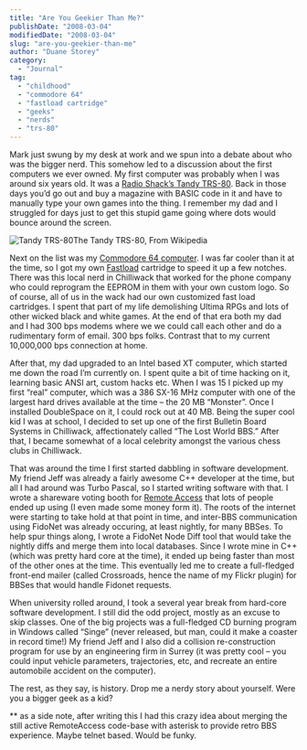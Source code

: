 ```yaml
---
title: "Are You Geekier Than Me?"
publishDate: "2008-03-04"
modifiedDate: "2008-03-04"
slug: "are-you-geekier-than-me"
author: "Duane Storey"
category:
  - "Journal"
tag:
  - "childhood"
  - "commodore 64"
  - "fastload cartridge"
  - "geeks"
  - "nerds"
  - "trs-80"
---
```


Mark just swung by my desk at work and we spun into a debate about who was the bigger nerd. This somehow led to a discussion about the first computers we ever owned. My first computer was probably when I was around six years old. It was a [Radio Shack’s Tandy TRS-80](http://en.wikipedia.org/wiki/TRS-80). Back in those days you’d go out and buy a magazine with BASIC code in it and have to manually type your own games into the thing. I remember my dad and I struggled for days just to get this stupid game going where dots would bounce around the screen.

![Tandy TRS-80](http://www.migratorynerd.com/wp-content/uploads/2008/03/trs80_2.jpg)The Tandy TRS-80, From Wikipedia

Next on the list was my [Commodore 64 computer](http://en.wikipedia.org/wiki/Commodore_64). I was far cooler than it at the time, so I got my own [Fastload](http://en.wikipedia.org/wiki/Epyx_FastLoad) cartridge to speed it up a few notches. There was this local nerd in Chilliwack that worked for the phone company who could reprogram the EEPROM in them with your own custom logo. So of course, all of us in the wack had our own customized fast load cartridges. I spent that part of my life demolishing Ultima RPGs and lots of other wicked black and white games. At the end of that era both my dad and I had 300 bps modems where we we could call each other and do a rudimentary form of email. 300 bps folks. Contrast that to my current 10,000,000 bps connection at home.

After that, my dad upgraded to an Intel based XT computer, which started me down the road I’m currently on. I spent quite a bit of time hacking on it, learning basic ANSI art, custom hacks etc. When I was 15 I picked up my first “real” computer, which was a 386 SX-16 MHz computer with one of the largest hard drives available at the time – the 20 MB “Monster”. Once I installed DoubleSpace on it, I could rock out at 40 MB. Being the super cool kid I was at school, I decided to set up one of the first Bulletin Board Systems in Chilliwack, affectionately called “The Lost World BBS.” After that, I became somewhat of a local celebrity amongst the various chess clubs in Chilliwack.

That was around the time I first started dabbling in software development. My friend Jeff was already a fairly awesome C++ developer at the time, but all I had around was Turbo Pascal, so I started writing software with that. I wrote a shareware voting booth for [Remote Access](http://en.wikipedia.org/wiki/RemoteAccess) that lots of people ended up using (I even made some money form it). The roots of the internet were starting to take hold at that point in time, and inter-BBS communication using FidoNet was already occuring, at least nightly, for many BBSes. To help spur things along, I wrote a FidoNet Node Diff tool that would take the nightly diffs and merge them into local databases. Since I wrote mine in C++ (which was pretty hard core at the time), it ended up being faster than most of the other ones at the time. This eventually led me to create a full-fledged front-end mailer (called Crossroads, hence the name of my Flickr plugin) for BBSes that would handle Fidonet requests.

When university rolled around, I took a several year break from hard-core software development. I still did the odd project, mostly as an excuse to skip classes. One of the big projects was a full-fledged CD burning program in Windows called “Singe” (never released, but man, could it make a coaster in record time!) My friend Jeff and I also did a collision re-construction program for use by an engineering firm in Surrey (it was pretty cool – you could input vehicle parameters, trajectories, etc, and recreate an entire automobile accident on the computer).

The rest, as they say, is history. Drop me a nerdy story about yourself. Were you a bigger geek as a kid?

\*\* as a side note, after writing this I had this crazy idea about merging the still active RemoteAccess code-base with asterisk to provide retro BBS experience. Maybe telnet based. Would be funky.